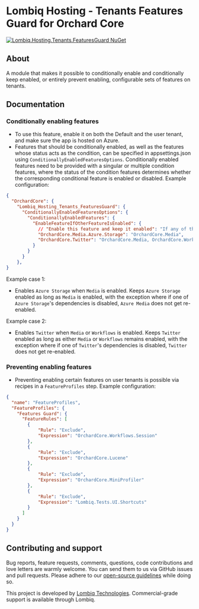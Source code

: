 # Lombiq Hosting - Tenants Features Guard for Orchard Core

[![Lombiq.Hosting.Tenants.FeaturesGuard NuGet](https://img.shields.io/nuget/v/Lombiq.Hosting.Tenants.FeaturesGuard?label=Lombiq.Hosting.Tenants.FeaturesGuard)](https://www.nuget.org/packages/Lombiq.Hosting.Tenants.FeaturesGuard/)

## About

A module that makes it possible to conditionally enable and conditionally keep enabled, or entirely prevent enabling, configurable sets of features on tenants.

## Documentation

### Conditionally enabling features

- To use this feature, enable it on both the Default and the user tenant, and make sure the app is hosted on Azure.
- Features that should be conditionally enabled, as well as the features whose status acts as the condition, can be specified in appsettings.json using `ConditionallyEnabledFeaturesOptions`.
Conditionally enabled features need to be provided with a singular or multiple condition features, where the status of the condition features determines whether the corresponding conditional feature is enabled or disabled. Example configuration:

```json
{
  "OrchardCore": {
    "Lombiq_Hosting_Tenants_FeaturesGuard": {
      "ConditionallyEnabledFeaturesOptions": {
        "ConditionallyEnabledFeatures": {
          "EnableFeatureIfOtherFeatureIsEnabled": {
            // "Enable this feature and keep it enabled": "If any of these features are enabled",
            "OrchardCore.Media.Azure.Storage": "OrchardCore.Media",
            "OrchardCore.Twitter": "OrchardCore.Media, OrchardCore.Workflows"
          }
        }
      }
    },
}
```

Example case 1:
- Enables `Azure Storage` when `Media` is enabled. Keeps `Azure Storage` enabled as long as `Media` is enabled, with the exception where if one of `Azure Storage`'s dependencies is disabled, `Azure Media` does not get re-enabled.

Example case 2:
- Enables `Twitter` when `Media` or `Workflows` is enabled. Keeps `Twitter` enabled as long as either `Media` or `Workflows` remains enabled, with the exception where if one of `Twitter`'s dependencies is disabled, `Twitter` does not get re-enabled.

### Preventing enabling features

- Preventing enabling certain features on user tenants is possible via recipes in a `FeatureProfiles` step. Example configuration:

```json
{
  "name": "FeatureProfiles",
  "FeatureProfiles": {
    "Features Guard": {
      "FeatureRules": [
        {
            "Rule": "Exclude",
            "Expression": "OrchardCore.Workflows.Session"
        },
        {
            "Rule": "Exclude",
            "Expression": "OrchardCore.Lucene"
        },
        {
            "Rule": "Exclude",
            "Expression": "OrchardCore.MiniProfiler"
        },
        {
            "Rule": "Exclude",
            "Expression": "Lombiq.Tests.UI.Shortcuts"
        }
      ]
    }
  }
}
```

## Contributing and support

Bug reports, feature requests, comments, questions, code contributions and love letters are warmly welcome. You can send them to us via GitHub issues and pull requests. Please adhere to our [open-source guidelines](https://lombiq.com/open-source-guidelines) while doing so.

This project is developed by [Lombiq Technologies](https://lombiq.com/). Commercial-grade support is available through Lombiq.
